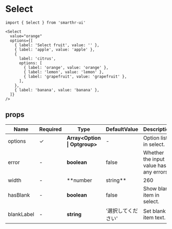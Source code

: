 # Select

```tsx
import { Select } from 'smarthr-ui'

<Select
  value="orange"
  options={[
    { label: 'Select fruit', value: '' },
    { label: 'apple', value: 'apple' },
    {
      label: 'citrus',
      options: [
        { label: 'orange', value: 'orange' },
        { label: 'lemon', value: 'lemon' },
        { label: 'grapefruit', value: 'grapefruit' },
      ],
    },
    { label: 'banana', value: 'banana' },
  ]}
/>
```

## props

| Name           | Required | Type                               | DefaultValue             | Description                                                     |
| -------------- | -------- | ---------------------------------- | ------------------------ | --------------------------------------------------------------- |
| options        | ✓        | **Array<Option \| Optgroup>**      | -                        | Option list in select.                                          |
| error          | -        | **boolean**                        | false                    | Whether the input value has any errors.                         |
| width          | -        | **number | string**                | 260                      | Width of style.                                                 |
| hasBlank       | -        | **boolean**                        | false                    | Show blank item in select.                                      |
| blankLabel     | -        | **string**                         | '選択してください'       | Set blank item text.                                            |

